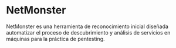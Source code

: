 # NetMonster
NetMonster es una herramienta de reconocimiento inicial diseñada automatizar el proceso de descubrimiento y análisis de servicios en máquinas para la práctica de pentesting.
